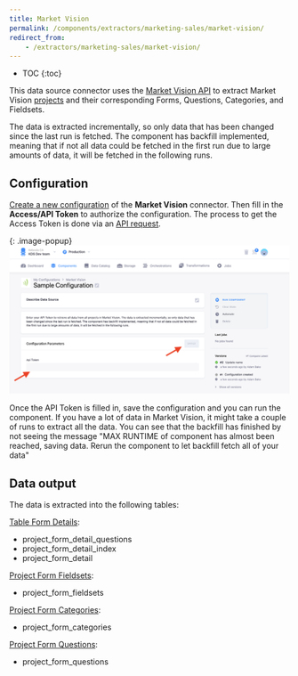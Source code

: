 ```yaml
---
title: Market Vision
permalink: /components/extractors/marketing-sales/market-vision/
redirect_from:
    - /extractors/marketing-sales/market-vision/
---
```


* TOC
{:toc}

This data source connector uses the [Market Vision API](https://reporting.marketvision-spring.com/api/v1/documentation) to
extract Market Vision [projects](https://reporting.marketvision-spring.com/api/v1/documentation#List_of_Projects_150)
and their corresponding Forms, Questions, Categories, and Fieldsets.

The data is extracted incrementally, so only data that has been changed since the last run is fetched. 
The component has backfill implemented, meaning that if not all data could be fetched in the first run due to large 
amounts of data, it will be fetched in the following runs.

## Configuration
[Create a new configuration](/components/#creating-component-configuration) of the **Market Vision** connector.
Then fill in the **Access/API Token** to authorize the configuration. The process to get the Access Token is 
done via an [API request](https://reporting.marketvision-spring.com/api/v1/documentation#Generate_token_18).

{: .image-popup}
![Screenshot - Api Version](/components/extractors/marketing-sales/market-vision/auth.png)


Once the API Token is filled in, save the configuration and you can run the component. If you have a lot of data in
Market Vision, it might take a couple of runs to extract all the data. You can see that the backfill has finished by not seeing
the message "MAX RUNTIME of component has almost been reached, saving data. Rerun the component to let backfill fetch all of your data"


## Data output

The data is extracted into the following tables:

[Table Form Details](https://reporting.marketvision-spring.com/api/v1/documentation#Form_Detail_231):
 - project_form_detail_questions
 - project_form_detail_index
 - project_form_detail

[Project Form Fieldsets](https://reporting.marketvision-spring.com/api/v1/documentation#Fieldsets_Structure_515):
 - project_form_fieldsets
   
[Project Form Categories](https://reporting.marketvision-spring.com/api/v1/documentation#Categories_Structure_465):
 - project_form_categories

[Project Form Questions](https://reporting.marketvision-spring.com/api/v1/documentation#Questions_Structure_317):
 - project_form_questions

